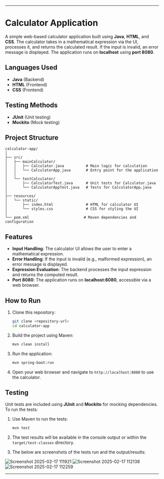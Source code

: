 
---

# Calculator Application

A simple web-based calculator application built using **Java**, **HTML**, and **CSS**. The calculator takes in a mathematical expression via the UI, processes it, and returns the calculated result. If the input is invalid, an error message is displayed. The application runs on **localhost** using **port 8080**.

## Languages Used
- **Java** (Backend)
- **HTML** (Frontend)
- **CSS** (Frontend)

## Testing Methods
- **JUnit** (Unit testing)
- **Mockito** (Mock testing)

## Project Structure

```
calculator-app/
│
├── src/
│   ├── mainCalculator/
│   │   ├── Calculator.java          # Main logic for calculation
│   │   └── CalculatorApp.java       # Entry point for the application
│   │
│   └── testCalculator/
│       ├── CalculatorTest.java      # Unit tests for Calculator.java
│       └── CalculatorAppTest.java   # Tests for CalculatorApp.java
│
├── resources/
│   └── static/
│       ├── index.html               # HTML for calculator UI
│       └── styles.css               # CSS for styling the UI
│
└── pom.xml                         # Maven dependencies and configuration
```

## Features
- **Input Handling**: The calculator UI allows the user to enter a mathematical expression.
- **Error Handling**: If the input is invalid (e.g., malformed expression), an error message is displayed.
- **Expression Evaluation**: The backend processes the input expression and returns the computed result.
- **Port 8080**: The application runs on **localhost:8080**, accessible via a web browser.

## How to Run

1. Clone this repository:
   ```bash
   git clone <repository-url>
   cd calculator-app
   ```

2. Build the project using Maven:
   ```bash
   mvn clean install
   ```

3. Run the application:
   ```bash
   mvn spring-boot:run
   ```

4. Open your web browser and navigate to `http://localhost:8080` to use the calculator.

## Testing

Unit tests are included using **JUnit** and **Mockito** for mocking dependencies. To run the tests:

1. Use Maven to run the tests:
   ```bash
   mvn test
   ```

2. The test results will be available in the console output or within the `target/test-classes` directory.

3. The below are screenshots of the tests run and the output/results:

![Screenshot 2025-02-17 111921](https://github.com/user-attachments/assets/4adebe40-194e-4e83-ade3-745ec934b980)
![Screenshot 2025-02-17 112138](https://github.com/user-attachments/assets/3f38eea0-6091-4d34-82d4-a1046263e59d)
![Screenshot 2025-02-17 112259](https://github.com/user-attachments/assets/301fb96f-1e80-4c76-b329-8b89855e30c6)

---

